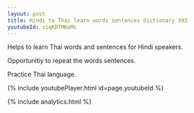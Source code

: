 ```yaml
---
layout: post
title: Hindi to Thai learn words sentences dictionary 393 
youtubeId: xiqKDTMKeMc
---
```

 
 
Helps to learn Thai words and sentences for Hindi speakers.

Opportunitiy to repeat the words sentences. 

Practice Thai language. 
 
{% include youtubePlayer.html id=page.youtubeId %}
 
 
{% include analytics.html %}